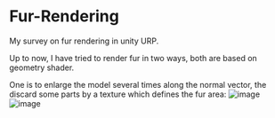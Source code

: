 # Fur-Rendering
My survey on fur rendering in unity URP.

Up to now, I have tried to render fur in two ways, both are based on geometry shader.

One is to enlarge the model several times along the normal vector, the discard some parts by a texture which defines the fur area:
![image](https://user-images.githubusercontent.com/56297955/178151308-bdd2f33b-1b1e-4fc1-b38a-907a7a34b044.png)       ![image](https://user-images.githubusercontent.com/56297955/178151323-a30d9a1b-f0cc-4899-a603-1efff1b864ee.png)


